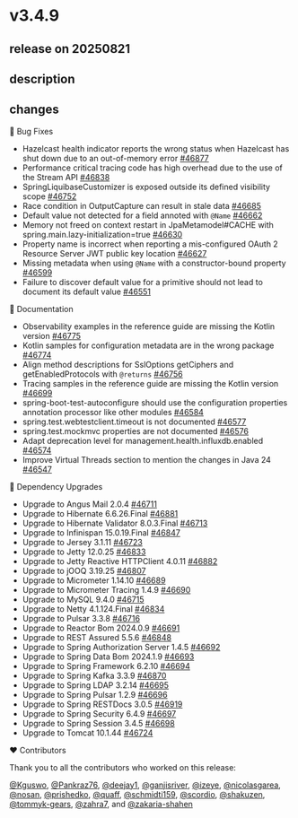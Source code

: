 # v3.4.9

## release on 20250821
## description
## changes
🐞 Bug Fixes

* Hazelcast health indicator reports the wrong status when Hazelcast has shut down due to an out-of-memory error <a href="https://github.com/spring-projects/spring-boot/pull/46877" data-hovercard-type="pull_request" data-hovercard-url="/spring-projects/spring-boot/pull/46877/hovercard">#46877</a>
* Performance critical tracing code has high overhead due to the use of the Stream API <a href="https://github.com/spring-projects/spring-boot/pull/46838" data-hovercard-type="pull_request" data-hovercard-url="/spring-projects/spring-boot/pull/46838/hovercard">#46838</a>
* SpringLiquibaseCustomizer is exposed outside its defined visibility scope <a href="https://github.com/spring-projects/spring-boot/pull/46752" data-hovercard-type="pull_request" data-hovercard-url="/spring-projects/spring-boot/pull/46752/hovercard">#46752</a>
* Race condition in OutputCapture can result in stale data <a href="https://github.com/spring-projects/spring-boot/pull/46685" data-hovercard-type="pull_request" data-hovercard-url="/spring-projects/spring-boot/pull/46685/hovercard">#46685</a>
* Default value not detected for a field annoted with <code>@Name</code> <a href="https://github.com/spring-projects/spring-boot/issues/46662" data-hovercard-type="issue" data-hovercard-url="/spring-projects/spring-boot/issues/46662/hovercard">#46662</a>
* Memory not freed on context restart in JpaMetamodel#CACHE with spring.main.lazy-initialization=true <a href="https://github.com/spring-projects/spring-boot/issues/46630" data-hovercard-type="issue" data-hovercard-url="/spring-projects/spring-boot/issues/46630/hovercard">#46630</a>
* Property name is incorrect when reporting a mis-configured OAuth 2 Resource Server JWT public key location <a href="https://github.com/spring-projects/spring-boot/pull/46627" data-hovercard-type="pull_request" data-hovercard-url="/spring-projects/spring-boot/pull/46627/hovercard">#46627</a>
* Missing metadata when using <code>@Name</code> with a constructor-bound property <a href="https://github.com/spring-projects/spring-boot/pull/46599" data-hovercard-type="pull_request" data-hovercard-url="/spring-projects/spring-boot/pull/46599/hovercard">#46599</a>
* Failure to discover default value for a primitive should not lead to document its default value <a href="https://github.com/spring-projects/spring-boot/pull/46551" data-hovercard-type="pull_request" data-hovercard-url="/spring-projects/spring-boot/pull/46551/hovercard">#46551</a>

📔 Documentation

* Observability examples in the reference guide are missing the Kotlin version <a href="https://github.com/spring-projects/spring-boot/pull/46775" data-hovercard-type="pull_request" data-hovercard-url="/spring-projects/spring-boot/pull/46775/hovercard">#46775</a>
* Kotlin samples for configuration metadata are in the wrong package <a href="https://github.com/spring-projects/spring-boot/pull/46774" data-hovercard-type="pull_request" data-hovercard-url="/spring-projects/spring-boot/pull/46774/hovercard">#46774</a>
* Align method descriptions for SslOptions getCiphers and getEnabledProtocols with <code>@returns</code> <a href="https://github.com/spring-projects/spring-boot/pull/46756" data-hovercard-type="pull_request" data-hovercard-url="/spring-projects/spring-boot/pull/46756/hovercard">#46756</a>
* Tracing samples in the reference guide are missing the Kotlin version <a href="https://github.com/spring-projects/spring-boot/pull/46699" data-hovercard-type="pull_request" data-hovercard-url="/spring-projects/spring-boot/pull/46699/hovercard">#46699</a>
* spring-boot-test-autoconfigure should use the configuration properties annotation processor like other modules <a href="https://github.com/spring-projects/spring-boot/issues/46584" data-hovercard-type="issue" data-hovercard-url="/spring-projects/spring-boot/issues/46584/hovercard">#46584</a>
* spring.test.webtestclient.timeout is not documented <a href="https://github.com/spring-projects/spring-boot/issues/46577" data-hovercard-type="issue" data-hovercard-url="/spring-projects/spring-boot/issues/46577/hovercard">#46577</a>
* spring.test.mockmvc properties are not documented <a href="https://github.com/spring-projects/spring-boot/issues/46576" data-hovercard-type="issue" data-hovercard-url="/spring-projects/spring-boot/issues/46576/hovercard">#46576</a>
* Adapt deprecation level for management.health.influxdb.enabled <a href="https://github.com/spring-projects/spring-boot/pull/46574" data-hovercard-type="pull_request" data-hovercard-url="/spring-projects/spring-boot/pull/46574/hovercard">#46574</a>
* Improve Virtual Threads section to mention the changes in Java 24 <a href="https://github.com/spring-projects/spring-boot/pull/46547" data-hovercard-type="pull_request" data-hovercard-url="/spring-projects/spring-boot/pull/46547/hovercard">#46547</a>

🔨 Dependency Upgrades

* Upgrade to Angus Mail 2.0.4 <a href="https://github.com/spring-projects/spring-boot/issues/46711" data-hovercard-type="issue" data-hovercard-url="/spring-projects/spring-boot/issues/46711/hovercard">#46711</a>
* Upgrade to Hibernate 6.6.26.Final <a href="https://github.com/spring-projects/spring-boot/issues/46881" data-hovercard-type="issue" data-hovercard-url="/spring-projects/spring-boot/issues/46881/hovercard">#46881</a>
* Upgrade to Hibernate Validator 8.0.3.Final <a href="https://github.com/spring-projects/spring-boot/issues/46713" data-hovercard-type="issue" data-hovercard-url="/spring-projects/spring-boot/issues/46713/hovercard">#46713</a>
* Upgrade to Infinispan 15.0.19.Final <a href="https://github.com/spring-projects/spring-boot/issues/46847" data-hovercard-type="issue" data-hovercard-url="/spring-projects/spring-boot/issues/46847/hovercard">#46847</a>
* Upgrade to Jersey 3.1.11 <a href="https://github.com/spring-projects/spring-boot/issues/46723" data-hovercard-type="issue" data-hovercard-url="/spring-projects/spring-boot/issues/46723/hovercard">#46723</a>
* Upgrade to Jetty 12.0.25 <a href="https://github.com/spring-projects/spring-boot/issues/46833" data-hovercard-type="issue" data-hovercard-url="/spring-projects/spring-boot/issues/46833/hovercard">#46833</a>
* Upgrade to Jetty Reactive HTTPClient 4.0.11 <a href="https://github.com/spring-projects/spring-boot/issues/46882" data-hovercard-type="issue" data-hovercard-url="/spring-projects/spring-boot/issues/46882/hovercard">#46882</a>
* Upgrade to jOOQ 3.19.25 <a href="https://github.com/spring-projects/spring-boot/issues/46807" data-hovercard-type="issue" data-hovercard-url="/spring-projects/spring-boot/issues/46807/hovercard">#46807</a>
* Upgrade to Micrometer 1.14.10 <a href="https://github.com/spring-projects/spring-boot/issues/46689" data-hovercard-type="issue" data-hovercard-url="/spring-projects/spring-boot/issues/46689/hovercard">#46689</a>
* Upgrade to Micrometer Tracing 1.4.9 <a href="https://github.com/spring-projects/spring-boot/issues/46690" data-hovercard-type="issue" data-hovercard-url="/spring-projects/spring-boot/issues/46690/hovercard">#46690</a>
* Upgrade to MySQL 9.4.0 <a href="https://github.com/spring-projects/spring-boot/issues/46715" data-hovercard-type="issue" data-hovercard-url="/spring-projects/spring-boot/issues/46715/hovercard">#46715</a>
* Upgrade to Netty 4.1.124.Final <a href="https://github.com/spring-projects/spring-boot/issues/46834" data-hovercard-type="issue" data-hovercard-url="/spring-projects/spring-boot/issues/46834/hovercard">#46834</a>
* Upgrade to Pulsar 3.3.8 <a href="https://github.com/spring-projects/spring-boot/issues/46716" data-hovercard-type="issue" data-hovercard-url="/spring-projects/spring-boot/issues/46716/hovercard">#46716</a>
* Upgrade to Reactor Bom 2024.0.9 <a href="https://github.com/spring-projects/spring-boot/issues/46691" data-hovercard-type="issue" data-hovercard-url="/spring-projects/spring-boot/issues/46691/hovercard">#46691</a>
* Upgrade to REST Assured 5.5.6 <a href="https://github.com/spring-projects/spring-boot/issues/46848" data-hovercard-type="issue" data-hovercard-url="/spring-projects/spring-boot/issues/46848/hovercard">#46848</a>
* Upgrade to Spring Authorization Server 1.4.5 <a href="https://github.com/spring-projects/spring-boot/issues/46692" data-hovercard-type="issue" data-hovercard-url="/spring-projects/spring-boot/issues/46692/hovercard">#46692</a>
* Upgrade to Spring Data Bom 2024.1.9 <a href="https://github.com/spring-projects/spring-boot/issues/46693" data-hovercard-type="issue" data-hovercard-url="/spring-projects/spring-boot/issues/46693/hovercard">#46693</a>
* Upgrade to Spring Framework 6.2.10 <a href="https://github.com/spring-projects/spring-boot/issues/46694" data-hovercard-type="issue" data-hovercard-url="/spring-projects/spring-boot/issues/46694/hovercard">#46694</a>
* Upgrade to Spring Kafka 3.3.9 <a href="https://github.com/spring-projects/spring-boot/issues/46870" data-hovercard-type="issue" data-hovercard-url="/spring-projects/spring-boot/issues/46870/hovercard">#46870</a>
* Upgrade to Spring LDAP 3.2.14 <a href="https://github.com/spring-projects/spring-boot/issues/46695" data-hovercard-type="issue" data-hovercard-url="/spring-projects/spring-boot/issues/46695/hovercard">#46695</a>
* Upgrade to Spring Pulsar 1.2.9 <a href="https://github.com/spring-projects/spring-boot/issues/46696" data-hovercard-type="issue" data-hovercard-url="/spring-projects/spring-boot/issues/46696/hovercard">#46696</a>
* Upgrade to Spring RESTDocs 3.0.5 <a href="https://github.com/spring-projects/spring-boot/issues/46919" data-hovercard-type="issue" data-hovercard-url="/spring-projects/spring-boot/issues/46919/hovercard">#46919</a>
* Upgrade to Spring Security 6.4.9 <a href="https://github.com/spring-projects/spring-boot/issues/46697" data-hovercard-type="issue" data-hovercard-url="/spring-projects/spring-boot/issues/46697/hovercard">#46697</a>
* Upgrade to Spring Session 3.4.5 <a href="https://github.com/spring-projects/spring-boot/issues/46698" data-hovercard-type="issue" data-hovercard-url="/spring-projects/spring-boot/issues/46698/hovercard">#46698</a>
* Upgrade to Tomcat 10.1.44 <a href="https://github.com/spring-projects/spring-boot/issues/46724" data-hovercard-type="issue" data-hovercard-url="/spring-projects/spring-boot/issues/46724/hovercard">#46724</a>

❤️ Contributors

Thank you to all the contributors who worked on this release:

<a class="user-mention notranslate" data-hovercard-type="user" data-hovercard-url="/users/Kguswo/hovercard" data-octo-click="hovercard-link-click" data-octo-dimensions="link_type:self" href="https://github.com/Kguswo">@Kguswo</a>, <a class="user-mention notranslate" data-hovercard-type="user" data-hovercard-url="/users/Pankraz76/hovercard" data-octo-click="hovercard-link-click" data-octo-dimensions="link_type:self" href="https://github.com/Pankraz76">@Pankraz76</a>, <a class="user-mention notranslate" data-hovercard-type="user" data-hovercard-url="/users/deejay1/hovercard" data-octo-click="hovercard-link-click" data-octo-dimensions="link_type:self" href="https://github.com/deejay1">@deejay1</a>, <a class="user-mention notranslate" data-hovercard-type="user" data-hovercard-url="/users/ganjisriver/hovercard" data-octo-click="hovercard-link-click" data-octo-dimensions="link_type:self" href="https://github.com/ganjisriver">@ganjisriver</a>, <a class="user-mention notranslate" data-hovercard-type="user" data-hovercard-url="/users/izeye/hovercard" data-octo-click="hovercard-link-click" data-octo-dimensions="link_type:self" href="https://github.com/izeye">@izeye</a>, <a class="user-mention notranslate" data-hovercard-type="user" data-hovercard-url="/users/nicolasgarea/hovercard" data-octo-click="hovercard-link-click" data-octo-dimensions="link_type:self" href="https://github.com/nicolasgarea">@nicolasgarea</a>, <a class="user-mention notranslate" data-hovercard-type="user" data-hovercard-url="/users/nosan/hovercard" data-octo-click="hovercard-link-click" data-octo-dimensions="link_type:self" href="https://github.com/nosan">@nosan</a>, <a class="user-mention notranslate" data-hovercard-type="user" data-hovercard-url="/users/prishedko/hovercard" data-octo-click="hovercard-link-click" data-octo-dimensions="link_type:self" href="https://github.com/prishedko">@prishedko</a>, <a class="user-mention notranslate" data-hovercard-type="user" data-hovercard-url="/users/quaff/hovercard" data-octo-click="hovercard-link-click" data-octo-dimensions="link_type:self" href="https://github.com/quaff">@quaff</a>, <a class="user-mention notranslate" data-hovercard-type="user" data-hovercard-url="/users/schmidti159/hovercard" data-octo-click="hovercard-link-click" data-octo-dimensions="link_type:self" href="https://github.com/schmidti159">@schmidti159</a>, <a class="user-mention notranslate" data-hovercard-type="user" data-hovercard-url="/users/scordio/hovercard" data-octo-click="hovercard-link-click" data-octo-dimensions="link_type:self" href="https://github.com/scordio">@scordio</a>, <a class="user-mention notranslate" data-hovercard-type="user" data-hovercard-url="/users/shakuzen/hovercard" data-octo-click="hovercard-link-click" data-octo-dimensions="link_type:self" href="https://github.com/shakuzen">@shakuzen</a>, <a class="user-mention notranslate" data-hovercard-type="user" data-hovercard-url="/users/tommyk-gears/hovercard" data-octo-click="hovercard-link-click" data-octo-dimensions="link_type:self" href="https://github.com/tommyk-gears">@tommyk-gears</a>, <a class="user-mention notranslate" data-hovercard-type="user" data-hovercard-url="/users/zahra7/hovercard" data-octo-click="hovercard-link-click" data-octo-dimensions="link_type:self" href="https://github.com/zahra7">@zahra7</a>, and <a class="user-mention notranslate" data-hovercard-type="user" data-hovercard-url="/users/zakaria-shahen/hovercard" data-octo-click="hovercard-link-click" data-octo-dimensions="link_type:self" href="https://github.com/zakaria-shahen">@zakaria-shahen</a>

